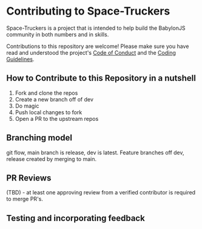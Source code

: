 # Contributing to Space-Truckers

Space-Truckers is a project that is intended to help build the BabylonJS community in both numbers and in skills. 

Contributions to this repository are welcome! Please make sure you have read and understood the project's [Code of Conduct](/code-of-conduct.md) and the [Coding Guidelines](#coding-guidelines).

## How to Contribute to this Repository in a nutshell

1) Fork and clone the repos
2) Create a new branch off of dev
3) Do magic
4) Push local changes to fork
5) Open a PR to the upstream repos

## Branching model

git flow, main branch is release, dev is latest. Feature branches off dev, release created by merging to main.

## PR Reviews

(TBD) - at least one approving review from a verified contributor is required to merge PR's. 

## Testing and incorporating feedback

